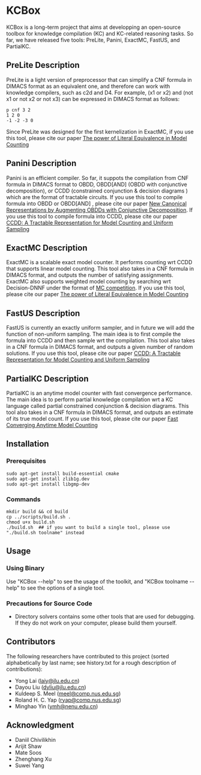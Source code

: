 # KCBox

KCBox is a long-term project that aims at developping an open-source toolbox for knowledge compilation (KC) and KC-related reasoning tasks. 
So far, we have released five tools: PreLite, Panini, ExactMC, FastUS, and PartialKC.

<!-- ####################################################################### -->

## PreLite Description

PreLite is a light version of preprocessor that can simplify a CNF formula in DIMACS format as an equivalent one, and therefore can work with knowledge compilers, such as c2d and D4.
For example, (x1 or x2) and (not x1 or not x2 or not x3) can be expressed in DIMACS format as follows:

```
p cnf 3 2
1 2 0
-1 -2 -3 0
```

Since PreLite was designed for the first kernelization in ExactMC, if you use this tool, please cite our paper [The power of Literal Equivalence in Model Counting](https://meelgroup.github.io/files/publications/AAAI-21-LMY.pdf)

## Panini Description

Panini is an efficient compiler. So far, it suppots the compilation from CNF formula in DIMACS format to OBDD, OBDD\[AND\] (OBDD with conjunctive decomposition), or CCDD (constrained conjunction \& decision diagrams ) which are the format of tractable circuits. If you use this tool to compile formula into OBDD or OBDD\[AND\] , please cite our paper [New Canonical Representations by Augmenting OBDDs with Conjunctive Decomposition](https://dblp.org/rec/journals/jair/LaiLY17.html?view=bibtex). If you use this tool to compile formula into CCDD, please cite our paper [CCDD: A Tractable Representation for Model Counting and Uniform Sampling](https://arxiv.org/abs/2202.10025)

## ExactMC Description

ExactMC is a scalable exact model counter. It performs counting wrt CCDD that supports linear model counting. This tool also takes in a CNF formula in DIMACS format, and outputs the number of satisfying assignments. ExactMC also supports weighted model counting by searching wrt Decision-DNNF under the format of [MC competition](https://mccompetition.org/). If you use this tool, please cite our paper [The power of Literal Equivalence in Model Counting](https://meelgroup.github.io/files/publications/AAAI-21-LMY.pdf)

## FastUS Description

FastUS is currently an exactly uniform sampler, and in future we will add the function of non-uniform sampling. The main idea is to first compile the formula into CCDD and then sample wrt the compilation. This tool also takes in a CNF formula in DIMACS format, and outputs a given number of random solutions. If you use this tool, please cite our paper [CCDD: A Tractable Representation for Model Counting and Uniform Sampling](https://arxiv.org/abs/2202.10025)

## PartialKC Description

PartialKC is an anytime model counter with fast convergence performance. The main idea is to perform partial knowledge compilation wrt a KC language called partial constrained conjunction \& decision diagrams. This tool also takes in a CNF formula in DIMACS format, and outputs an estimate of its true model count. If you use this tool, please cite our paper [Fast Converging Anytime Model Counting](https://ojs.aaai.org/index.php/AAAI/article/view/25517)

<!-- ####################################################################### -->

## Installation

### Prerequisites

```
sudo apt-get install build-essential cmake
sudo apt-get install zlib1g.dev
sudo apt-get install libgmp-dev
```

### Commands

```
mkdir build && cd build
cp ../scripts/build.sh .
chmod u+x build.sh
./build.sh  ## if you want to build a single tool, please use "./build.sh toolname" instead
```

<!-- ####################################################################### -->

## Usage

### Using Binary

Use "KCBox --help" to see the usage of the toolkit, and "KCBox toolname --help" to see the options of a single tool.

### Precautions for Source Code

- Directory solvers contains some other tools that are used for debugging. If they do not work on your computer, please build them yourself.

<!-- ####################################################################### -->

## Contributors

The following researchers have contributed to this project (sorted alphabetically by last name; see history.txt for a rough description of contributions): 

- Yong Lai (laiy@jlu.edu.cn)
- Dayou Liu (dyliu@jlu.edu.cn)
- Kuldeep S. Meel (meel@comp.nus.edu.sg)
- Roland H. C. Yap (ryap@comp.nus.edu.sg)
- Minghao Yin (ymh@nenu.edu.cn)

<!-- ####################################################################### -->

## Acknowledgment

- Daniil Chivilikhin
- Arijit Shaw
- Mate Soos
- Zhenghang Xu
- Suwei Yang
